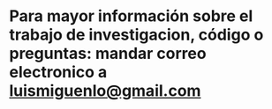 # Para mayor información sobre el trabajo de investigacion, código o preguntas:  mandar correo  electronico a luismiguenlo@gmail.com

